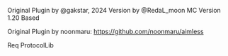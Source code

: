 Original Plugin by @gakstar, 2024 Version by @RedaL_moon
MC Version 1.20 Based

Original Plugin by noonmaru: https://github.com/noonmaru/aimless

Req ProtocolLib
